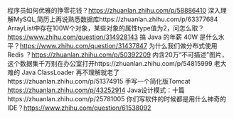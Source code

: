 程序员如何优雅的挣零花钱？https://zhuanlan.zhihu.com/p/58886410
深入理解MySQL,简历上再说熟悉数据库https://zhuanlan.zhihu.com/p/63377684
ArrayList中存在100W个对象，某些对象的属性type值为2，问怎么取？https://www.zhihu.com/question/314928143
搞 Java 的年薪 40W 是什么水平？https://www.zhihu.com/question/31437847
为什么我们做分布式使用 Redis ？https://zhuanlan.zhihu.com/p/50392209
内含20万“不可描述”图片，这个数据集千万别在办公室打开https://zhuanlan.zhihu.com/p/54815999
老大难的 Java ClassLoader 再不理解就老了https://zhuanlan.zhihu.com/p/51374915
手写一个简化版Tomcat https://zhuanlan.zhihu.com/p/43252914
Java设计模式：十篇https://zhuanlan.zhihu.com/p/25781005
你们写软件的时候都是用什么神奇的IDE？https://www.zhihu.com/question/61538092
